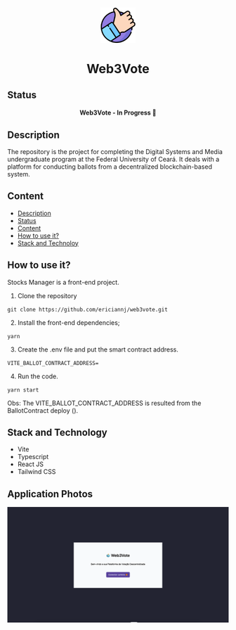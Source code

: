 <p align="center">
	<img src="./favicon.ico" width="80">
</p>

<h1 align="center">Web3Vote</h1>

## Status

<h4 align="center"> 
	Web3Vote - In Progress 🚧
</h4>

## Description

The repository is the project for completing the Digital Systems and Media undergraduate program at the Federal University of Ceará. It deals with a platform for conducting ballots from a decentralized blockchain-based system.

## Content

- [Description](#description)
- [Status](#status)
- [Content](#content)
- [How to use it?](#how-to-use-it)
- [Stack and Technoloy](#stack-and-technology)

## How to use it?

Stocks Manager is a front-end project.

1. Clone the repository

```
git clone https://github.com/ericiannj/web3vote.git
```

2. Install the front-end dependencies;

```
yarn
```

3. Create the .env file and put the smart contract address.

```
VITE_BALLOT_CONTRACT_ADDRESS=
```

4. Run the code.

```
yarn start
```

Obs: The VITE_BALLOT_CONTRACT_ADDRESS is resulted from the BallotContract deploy ().

## Stack and Technology

- Vite
- Typescript
- React JS
- Tailwind CSS

## Application Photos

<img src="./src/assets/login-screenshot.png">
